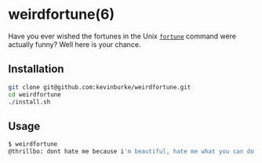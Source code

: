 # weirdfortune(6)

Have you ever wished the fortunes in the Unix [`fortune`][fortune] command were
actually funny? Well here is your chance.

## Installation

```sh
git clone git@github.com:kevinburke/weirdfortune.git
cd weirdfortune
./install.sh
```

## Usage

```sh
$ weirdfortune
@thrillbo: dont hate me because i'm beautiful, hate me what you can do for your country
```

[fortune]: http://en.wikipedia.org/wiki/Fortune_(Unix)
